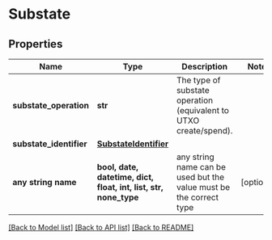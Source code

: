 # Substate


## Properties
Name | Type | Description | Notes
------------ | ------------- | ------------- | -------------
**substate_operation** | **str** | The type of substate operation (equivalent to UTXO create/spend). | 
**substate_identifier** | [**SubstateIdentifier**](SubstateIdentifier.md) |  | 
**any string name** | **bool, date, datetime, dict, float, int, list, str, none_type** | any string name can be used but the value must be the correct type | [optional]

[[Back to Model list]](../README.md#documentation-for-models) [[Back to API list]](../README.md#documentation-for-api-endpoints) [[Back to README]](../README.md)


